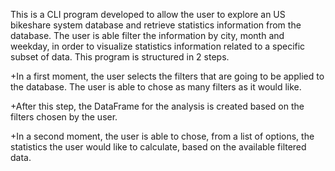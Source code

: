 This is a CLI program developed to allow the user to explore an US
bikeshare system database and retrieve statistics information from
the database. The user is able filter the information by city, month and
weekday, in order to visualize statistics information related to a
specific subset of data.
This program is structured in 2
steps.

+In a first moment, the user selects
the filters that are going to be
applied to the database. The user is
able to chose as many filters as it
would like.

+After this step, the DataFrame for
the analysis is created based on the
filters chosen by the user.

+In a second moment, the user is
able to chose, from a list of options,
the statistics the user would like to
calculate, based on the available
filtered data.